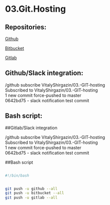 # 03.Git.Hosting

## Repositories:

[Github](https://github.com/VitalyShirgazin/03.-GIT-hosting)

[Bitbucket](https://bitbucket.org/VitalyShirgazin/gitbucket_03_hosting/src/master/)

[Gitlab](https://gitlab.com/kukish6000/03-git-hosting/-/tree/master)

## Github/Slack integration:

/github subscribe VitalyShirgazin/03.-GIT-hosting  
Subscribed to VitalyShirgazin/03.-GIT-hosting  
1 new commit force-pushed to master  
0642bd75 - slack notification test commit  

## Bash script:


##Gitlab/Slack integration

/github subscribe VitalyShirgazin/03.-GIT-hosting  
Subscribed to VitalyShirgazin/03.-GIT-hosting  
1 new commit force-pushed to master  
0642bd75 - slack notification test commit  

##Bash script

```bash

#!/bin/bash


git push -u github --all
git push -u bitbucket --all
git push -u gitlab --all

```

